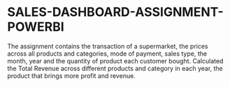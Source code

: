 # SALES-DASHBOARD-ASSIGNMENT-POWERBI
The assignment contains the transaction of a supermarket, the prices across all products and categories, mode of payment, sales type, the month, year and the quantity of product each customer bought. Calculated the Total Revenue across different products and category in each year, the product that brings more profit and revenue.
